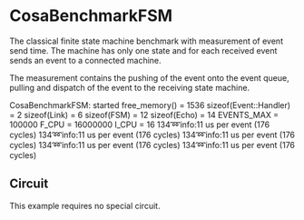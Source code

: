 CosaBenchmarkFSM
================

The classical finite state machine benchmark with measurement of event
send time. The machine has only one state and for each received event
sends an event to a connected machine. 

The measurement contains the pushing of the event onto the event
queue, pulling and dispatch of the event to the receiving state
machine.  

CosaBenchmarkFSM: started
free_memory() = 1536
sizeof(Event::Handler) = 2
sizeof(Link) = 6
sizeof(FSM) = 12
sizeof(Echo) = 14
EVENTS_MAX = 100000
F_CPU = 16000000
I_CPU = 16
134:loop:info:11 us per event (176 cycles)
134:loop:info:11 us per event (176 cycles)
134:loop:info:11 us per event (176 cycles)
134:loop:info:11 us per event (176 cycles)
134:loop:info:11 us per event (176 cycles)

Circuit
-------
This example requires no special circuit. 




